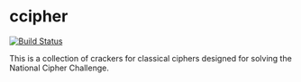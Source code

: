 # ccipher

[![Build Status](https://travis-ci.org/Spindlyskit/ccipher.svg?branch=master)](https://travis-ci.org/Spindlyskit/ccipher)

This is a collection of crackers for classical ciphers designed for solving the National Cipher Challenge.
